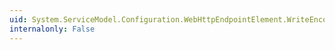 ```yaml
---
uid: System.ServiceModel.Configuration.WebHttpEndpointElement.WriteEncoding
internalonly: False
---
```

